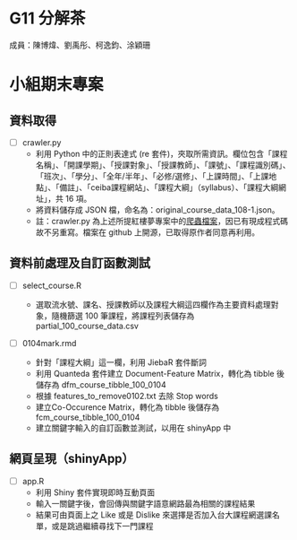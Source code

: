 G11 分解茶 
======================

成員：陳博煒、劉禹彤、柯逸鈞、涂穎珊


小組期末專案
=======================

## 資料取得

- [ ] crawler.py
    - 利用 Python 中的正則表達式 (re 套件)，夾取所需資訊。欄位包含「課程名稱」、「開課學期」、「授課對象」、「授課教師」、「課號」、「課程識別碼」、「班次」、「學分」、「全年/半年」、「必修/選修」、「上課時間」、「上課地點」、「備註」、「ceiba課程網站」、「課程大綱」（syllabus）、「課程大綱網址」，共 16 項。
    - 將資料儲存成 JSON 檔，命名為：original_course_data_108-1.json。
    - 註：crawler.py 為上述所提紅樓夢專案中的[爬蟲檔案](https://github.com/coding-coworking-club/dream-of-the-red-chamber)，因已有現成程式碼故不另重寫。檔案在 github 上開源，已取得原作者同意再利用。

## 資料前處理及自訂函數測試
- [ ] select_course.R
    - 選取流水號、課名、授課教師以及課程大綱這四欄作為主要資料處理對象，隨機篩選 100 筆課程，將課程列表儲存為 partial_100_course_data.csv
    
- [ ] 0104mark.rmd
    - 針對「課程大綱」這一欄，利用 JiebaR 套件斷詞
    - 利用 Quanteda 套件建立 Document-Feature Matrix，轉化為 tibble 後儲存為 dfm_course_tibble_100_0104
    - 根據 features_to_remove0102.txt 去除 Stop words
    - 建立Co-Occurence Matrix，轉化為 tibble 後儲存為 fcm_course_tibble_100_0104
    - 建立關鍵字輸入的自訂函數並測試，以用在 shinyApp 中

## 網頁呈現（shinyApp）
- [ ] app.R
    - 利用 Shiny 套件實現即時互動頁面
    - 輸入一關鍵字後，會回傳與關鍵字語意網路最為相關的課程結果
    - 結果可由頁面上之 Like 或是 Dislike 來選擇是否加入台大課程網選課名單，或是跳過繼續尋找下一門課程


